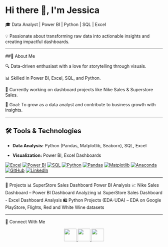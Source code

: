 # Hi there 👋, I'm Jessica

🎓 Data Analyst | Power BI | Python | SQL | Excel

💡 Passionate about transforming raw data into actionable insights and creating impactful dashboards.

---

##🧠 About Me

🔍 Data-driven enthusiast with a love for storytelling through visuals.

📊 Skilled in Power BI, Excel, SQL, and Python.

🚀 Currently working on dashboard projects like Nike Sales & Superstore Sales.

🎯 Goal: To grow as a data analyst and contribute to business growth with insights.

---

## 🛠 Tools & Technologies
- **Data Analysis:** Python (Pandas, Matplotlib, Seaborn), SQL, Excel
  
- **Visualization:** Power BI, Excel Dashboards

[![Excel](https://img.shields.io/badge/Excel-007236?style=for-the-badge&logo=microsoft-excel&logoColor=white)](https://www.microsoft.com/en-us/microsoft-365/excel)
[![Power BI](https://img.shields.io/badge/Power%20BI-F2C811?style=for-the-badge&logo=power-bi&logoColor=black)](https://powerbi.microsoft.com/)
[![SQL](https://img.shields.io/badge/SQL-4479A1?style=for-the-badge&logo=mysql&logoColor=white)](https://www.mysql.com/)
[![Python](https://img.shields.io/badge/Python-3776AB?style=for-the-badge&logo=python&logoColor=white)](https://www.python.org/)
[![Pandas](https://img.shields.io/badge/Pandas-150458?style=for-the-badge&logo=pandas&logoColor=white)](https://pandas.pydata.org/)
[![Matplotlib](https://img.shields.io/badge/Matplotlib-11557C?style=for-the-badge&logo=matplotlib&logoColor=white)](https://matplotlib.org/)
[![Anaconda](https://img.shields.io/badge/Anaconda-44A833?style=for-the-badge&logo=anaconda&logoColor=white)](https://www.anaconda.com/)
[![GitHub](https://img.shields.io/badge/GitHub-181717?style=for-the-badge&logo=github&logoColor=white)](https://github.com/)
[![LinkedIn](https://img.shields.io/badge/LinkedIn-0A66C2?style=for-the-badge&logo=linkedin&logoColor=white)](https://www.linkedin.com/)

---

📂 Projects
📊 SuperStore Sales Dashboard Power BI Analysis
📈 Nike Sales Dashboard – Power BI Dashboard Analyzing 
📊 SuperStore Sales Dashboard - Excel Dashboard Analysis 
🛍️ Python Projects (EDA-UDA) – EDA on Google PlayStore, Flights, Red and White Wine datasets

---

🤝 Connect With Me
<p align="center"> <a href="https://github.com/yourusername" target="_blank"> <img src="https://cdn.jsdelivr.net/gh/devicons/devicon/icons/github/github-original.svg" width="40" height="40"/> </a> <a href="https://www.linkedin.com/in/yourlinkedin/" target="_blank"> <img src="https://cdn.jsdelivr.net/gh/devicons/devicon/icons/linkedin/linkedin-original.svg" width="40" height="40"/> </a> <a href="https://www.instagram.com/yourinstagram/" target="_blank"> <img src="https://cdn.jsdelivr.net/gh/devicons/devicon/icons/instagram/instagram-original.svg" width="40" height="40"/> </a> </p>

